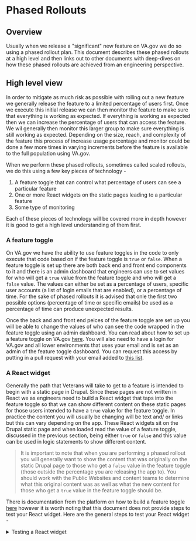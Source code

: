 # Phased Rollouts


## Overview
Usually when we release a "significant" new feature on VA.gov we do so using a phased rollout plan. This document describes these phased rollouts at a high level and then links out to other documents with deep-dives on how these phased rollouts are achieved from an engineering perspective.

## High level view
In order to mitigate as much risk as possible with rolling out a new feature we generally release the feature to a limited percentage of users first. Once we execute this initial release we can then monitor the feature to make sure that everything is working as expected. If everything is working as expected then we can increase the percentage of users that can access the feature. We wil generally then monitor this larger group to make sure everything is still working as expected. Depending on the size, reach, and complexity of the feature this process of increase usage percentage and monitor could be done a few more times in varying increments before the feature is available to the full population using VA.gov.

When we perform these phased rollouts, sometimes called scaled rollouts, we do this using a few key pieces of technology -

1. A feature toggle that can control what percentage of users can see a particular feature
2. One or more React widgets on the static pages leading to a particular feature
3. Some type of monitoring

Each of these pieces of technology will be covered more in depth however it is good to get a high level understanding of them first.

### A feature toggle

On VA.gov we have the ability to use feature toggles in the code to only execute that code based on if the feature toggle is `true` or `false`. When a feature toggle is set up there are both back end and front end components to it and there is an admin dashboard that engineers can use to set values for who will get a `true` value from the feature toggle and who will get a `false` value. The values can either be set as a percentage of users, specific user accounts (a list of login emails that are enabled), or a percentage of time. For the sake of phased rollouts it is advised that onle the first two possible options (percentage of time or specific emails) be used as a percentage of time can produce unexpected results.

Once the back and and front end peices of the feature toggle are set up you will be able to change the values of who can see the code wrapped in the feature toggle using an admin dashboard. You can read about how to set up a feature toggle on VA.gov [here](https://depo-platform-documentation.scrollhelp.site/developer-docs/Feature-toggles.1859780873.html). You will also need to have a login for VA.gov and all lower environments that uses your email and is set as an admin of the feature toggle dashboard. You can request this access by putting in a pull request with your email added to [this list](https://github.com/department-of-veterans-affairs/vets-api/blob/master/config/settings.yml).


### A React widget

Generally the path that Veterans will take to get to a feature is intended to begin with a static page in Drupal. Since these pages are not written in React we as engineers need to build a React widget that taps into the feature toggle so that we can show different content on these static pages for those users intended to have a `true` value for the feature toggle. In practice the content you will usually be changing will be text and/ or links but this can vary depending on the app. These React widgets sit on the Drupal static page and when loaded read the value of a feature toggle, discussed in the previous section, being either `true` or `false` and this value can be used in logic statements to show different content.

> It is important to note that when you are performing a phased rollout you will generally want to show the content that was originally on the static Drupal page to those who get a `false` value in the feature toggle (those outside the percentage you are releasing the app to). You should work with the Public Websites and content teams to determine what this original content was as well as what the new content for those who get a `true` value in the feature toggle should be.

There is documentation from the platform on how to build a feature toggle [here](https://depo-platform-documentation.scrollhelp.site/developer-docs/Creating-a-new-React-widget.1849425948.html) however it is worth noting that this document does not provide steps to test your React widget. Here are the general steps to test your React widget -

<details><summary>Testing a React widget</summary>
<p>

 Once you have followed the steps for creating a React widget you most likely want to test it to make sure it works as intended. Since your React widget will be used on a static page it should be tested on a static page set up by the `content-build` repo.
 
 You will therefore need to get a static content page set up that you can put the code for your React widget on, [here](https://depo-platform-documentation.scrollhelp.site/developer-docs/Creating-a-new-content-page.1848737888.html) is the documentation on how to set up a static content page.
 
 The easiest way at the time of this writing to set up a static page is by using the  `vetsgov-content` repo. To set a page up foloow these steps -
 
 1. Make sure you have both the `vagov-content` repo AND the `content-build` repo on your local machine
 2. Inside the `vagov-content` and inside the /pages folder create a new markdown file and format it the same as the others in that folder but with your own content in the html markup
 3. run `yarn build` inside the `content-build` repo and wait for the build process to finish
 4. run `yarn watch` inside the `content-build` repo and then go to http://localhost:3002 and you should see the homepage. Head the the URL for the page you created (it should just be the name of the markdown file without the .md)
 
 If you see your page you can now go back and modify the html markup in your page to have the code to mount your widget, found in step two of [the React widget developer docs](https://depo-platform-documentation.scrollhelp.site/developer-docs/Creating-a-new-React-widget.1849425948.html)
 
 If you do not see your page contact platform support for help.
 

</p>
</details>










